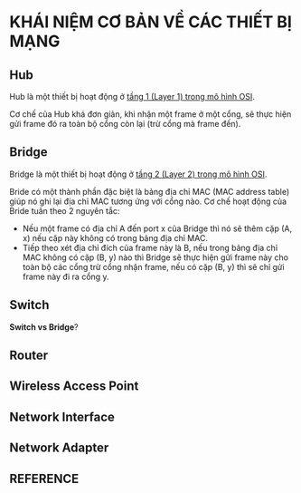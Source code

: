 # KHÁI NIỆM CƠ BẢN VỀ CÁC THIẾT BỊ MẠNG

## Hub

Hub là một thiết bị hoạt động ở [tầng 1 (Layer 1) trong mô hình OSI](/network_engineer_dream/2_OSI_model_and_Protocol.md).

Cơ chế của Hub khá đơn giản, khi nhận một frame ở một cổng, sẽ thực hiện gửi frame đó ra toàn bộ cổng còn lại (trừ cổng mà frame đến).

## Bridge

Bridge là một thiết bị hoạt động ở [tầng 2 (Layer 2) trong mô hình OSI](/network_engineer_dream/2_OSI_model_and_Protocol.md).

Bride có một thành phần đặc biệt là bảng địa chỉ MAC (MAC address table) giúp nó ghi lại địa chỉ MAC tương ứng với cổng nào. Cơ chế hoạt động của Bride tuân theo 2 nguyên tắc:

- Nếu một frame có địa chỉ A đến port x của Bridge thì nó sẽ thêm cặp (A, x) nếu cặp này không có trong bảng địa chỉ MAC.
- Tiếp theo xét địa chỉ đích của frame này là B, nếu trong bảng địa chỉ MAC không có cặp (B, y) nào thì Bridge sẽ thực hiện gửi frame này cho toàn bộ các cổng trừ cổng nhận frame, nếu có cặp (B, y) thì sẽ chỉ gửi frame này đi ra cổng y.

## Switch

**Switch vs Bridge**?

## Router

## Wireless Access Point

## Network Interface

## Network Adapter

## REFERENCE
